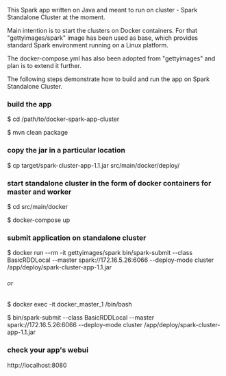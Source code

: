 This Spark app written on Java and meant to run on cluster - Spark Standalone Cluster at the moment.

Main intention is to start the clusters on Docker containers. For that "gettyimages/spark" image has been used as base, which provides standard Spark environment running on a Linux platform.

The docker-compose.yml has also been adopted from "gettyimages" and plan is to extend it further.

The following steps demonstrate how to build and run the app on Spark Standalone Cluster.

### build the app
$ cd /path/to/docker-spark-app-cluster

$ mvn clean package

### copy the jar in a particular location
$ cp target/spark-cluster-app-1.1.jar src/main/docker/deploy/

### start standalone cluster in the form of docker containers for master and worker
$ cd src/main/docker

$ docker-compose up

### submit application on standalone cluster

$ docker run --rm -it gettyimages/spark bin/spark-submit --class BasicRDDLocal --master spark://172.16.5.26:6066 --deploy-mode cluster /app/deploy/spark-cluster-app-1.1.jar

###### or

$ docker exec -it  docker_master_1 /bin/bash

$ bin/spark-submit --class BasicRDDLocal --master spark://172.16.5.26:6066 --deploy-mode cluster /app/deploy/spark-cluster-app-1.1.jar

### check your app's webui
http://localhost:8080
